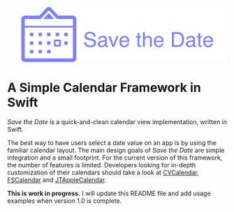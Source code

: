 ![Save the Date][1]

# A Simple Calendar Framework in Swift 

_Save the Date_ is a quick-and-clean calendar view implementation, written in Swift.  

The best way to have users select a date value on an app is by using the familiar calendar layout. The main design goals of _Save the Date_ are simple integration and a small footprint. For the current version of this framework, the number of features is limited. Developers looking for in-depth customization of their calendars should take a look at [CVCalendar][2], [FSCalendar][3] and [JTAppleCalendar][4]. 

**This is work in progress.** I will update this README file and add usage examples when version 1.0 is complete. 

[1]: https://raw.githubusercontent.com/ccorrea/SaveDate/master/Resources/Save-the-Date.png
[2]: https://github.com/CVCalendar/CVCalendar
[3]: https://github.com/WenchaoD/FSCalendar
[4]: https://github.com/patchthecode/JTAppleCalendar